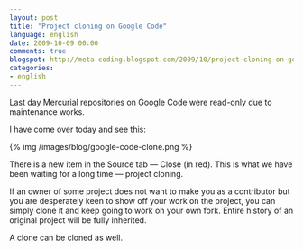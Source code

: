 ```yaml
---
layout: post
title: "Project cloning on Google Code"
language: english
date: 2009-10-09 00:00
comments: true
blogspot: http://meta-coding.blogspot.com/2009/10/project-cloning-on-google-code.html
categories: 
- english
---
```

Last day Mercurial repositories on Google Code were read-only due to maintenance works.

I have come over today and see this:

{% img /images/blog/google-code-clone.png %}

There is a new item in the Source tab — Close (in red). This is what we have been waiting for a long time — project cloning.

If an owner of some project does not want to make you as a contributor but you are desperately keen to show off your work on the project, you can simply clone it and keep going to work on your own fork. Entire history of an original project will be fully inherited. 

A clone can be cloned as well.
